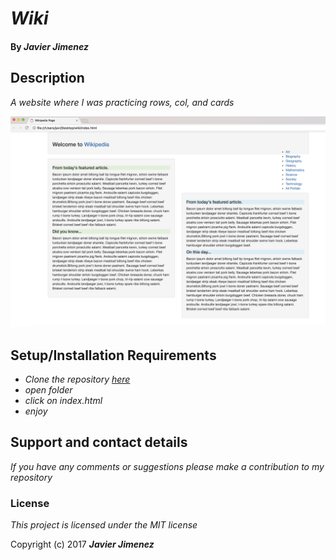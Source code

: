 # _Wiki_

#### By _**Javier Jimenez**_

## Description

_A website where I was practicing rows, col, and cards_

![Screenshot](/img/pic1.png)

## Setup/Installation Requirements

* _Clone the repository [here](https://github.com/javierrcc522/wiki)_
* _open folder_
* _click on index.html_
* _enjoy_



## Support and contact details

_If you have any comments or suggestions please make a contribution to my repository_

### License

*This project is licensed under the MIT license*

Copyright (c) 2017 **_Javier Jimenez_**
